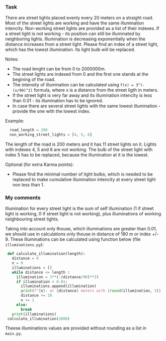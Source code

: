 ### Task

There are street lights placed evenly every 20 meters on a straight road.
Most of the street lights are working and have the same illumination intencity.
Non-working street lights are provided as a list of their indexes.
If a street light is not working - its position can still be illuminated by neighboring lights.
Illumination is decreasing exponentially when the distance increases from a street light.
Please find an index of a street light, which has the lowest illumination. Its light bulb will be replaced.

Notes:
- The road lenght can be from 0 to 2000000m.
- The street lights are indexed from 0 and the first one stands at the begining of the road.
- The intensity of illumination can be calculated using `f(x) = 3^(-(x/90)^2)` formula, 
  where x is a distance from the street ligth in meters.
- If the street light is very far away and its illumination intencity is less than 0.01 - its illumination has to be ignored.
- In case there are several street lights with the same lowest illumination - provide the one with the lowest index.

Example:

```python
  road_length = 200
  non_working_street_lights = [4, 5, 6]
```

The length of the road is 200 meters and it has 11 street lights on it. Lights with indexes 4, 5 and 6 are not working.
The bulb of the street light with index 5 has to be replaced, because the illumination at it is the lowest.

Optional (for extra Karma points):
- Please find the minimal number of light bulbs, which is needed to be replaced
  to make cumulative illumination intencity at every street light non less than 1.


### My comments

Illumination for every street light is the sum of self illumination (1 if street light is working, 0 if street light is not working), plus illuminations of working neighbouring street lights.

Taking into account only thouse, which illuminations are greater than 0.01, we should use in calculations only thouse in distance of 180 m or index +/- 9. These illuminations can be calculated using function below (file `illuminations.py`):

 ```python 
  def calculate_illumination(length):
    distance = 0
    n = 0
    illuminations = []
    while distance <= length :
      illumination = 3**(-(distance/90)**2)
      if illumination > 0.01:
        illuminations.append(illumination)
        print(f"{n}: at {distance} meters with {round(illumination, 3)} illumination.")
        distance += 20
        n += 1
      else:
        break
    print(illuminations)
  calculate_illumination(2000)
```

Theese illuminations values are provided without rounding as a list in `main.py`.
